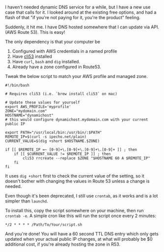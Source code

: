 <!-- 
.. title: DIY Dynamic DNS with Route 53
.. slug: diy-dynamic-dns-with-route-53
.. date: 2016-08-02 00:08:23 UTC
.. tags: 
.. category: 
.. link: 
.. description: 
.. type: text
-->

I haven't needed dynamic DNS service for a while, but I have a new use case that calls for it.
I looked around at the existing free options, and had a flash of that "if you're not paying for it, you're the product" feeling.

Suddenly, it hit me. I have DNS hosted somewhere that I can update via API. (AWS Route 53). This is easy!

The only dependency is that your computer be

1. Configured with AWS credentials in a named profile
2. Have [cli53](https://github.com/barnybug/cli53) installed
3. Have `curl`, `bash` and `dig` installed.
4. Already have a zone configured in Route53.

Tweak the below script to match your AWS profile and managed zone.

```
#!/bin/bash

# Requires cli53 (i.e. `brew install cli53` on mac)

# Update these values for yourself
export AWS_PROFILE='myprofile'
ZONE="mydomain.com"
HOSTNAME="dynamichost"
# this would configure dynamichost.mydomain.com with your current public IP

export PATH="/usr/local/bin:/usr/bin/:$PATH"
REMOTE_IP=$(curl -s ipecho.net/plain)
CURRENT_VALUE=$(dig +short $HOSTNAME.$ZONE)

if [[ $REMOTE_IP =~ [0-9]+\.[0-9]+\.[0-9]+\.[0-9]+ ]] ; then
    if [[ $CURRENT_VALUE != $REMOTE_IP ]] ; then
        cli53 rrcreate --replace $ZONE "$HOSTNAME 60 A $REMOTE_IP"
    fi
fi
```

It uses `dig +short` first to check the current value of the setting, so it doesn't bother with changing the values in Route 53 unless a change is needed.

Even though it's been deprecated, I still use `crontab`, as it works and is a lot simpler than `launchd`.

To install this, copy the script somewhere on your machine, then run `crontab -e`.
A simple cron like this will run the script once every 2 minutes:

```
*/2 * * * * /Path/To/Your/script.sh
```

And you're done! You will have a 60 second TTL DNS entry which only gets updated when your actual public IP changes, at what will probably be $0 additional cost, if you're already hosting the zone in R53.
